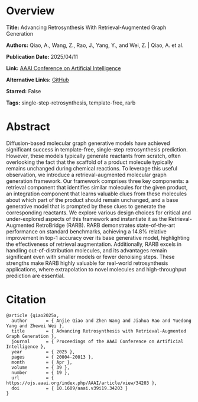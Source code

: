 # Overview
**Title:**
Advancing Retrosynthesis With Retrieval-Augmented Graph Generation

**Authors:**
Qiao, A., Wang, Z., Rao, J., Yang, Y., and Wei, Z. |
Qiao, A. et al.

**Publication Date:**
2025/04/11

**Link:**
[AAAI Conference on Artificial Intelligence](https://ojs.aaai.org/index.php/AAAI/article/view/34203)

**Alternative Links:**
[GitHub](https://github.com/anjie-qiao/RARB)

**Starred:**
False

**Tags:**
single-step-retrosynthesis, template-free, rarb


# Abstract
Diffusion-based molecular graph generative models have achieved significant success in template-free, single-step retrosynthesis prediction.
However, these models typically generate reactants from scratch, often overlooking the fact that the scaffold of a product molecule typically remains unchanged during chemical reactions.
To leverage this useful observation, we introduce a retrieval-augmented molecular graph generation framework.
Our framework comprises three key components: a retrieval component that identifies similar molecules for the given product, an integration component that learns valuable clues from these molecules about which part of the product should remain unchanged, and a base generative model that is prompted by these clues to generate the corresponding reactants.
We explore various design choices for critical and under-explored aspects of this framework and instantiate it as the Retrieval-Augmented RetroBridge (RARB).
RARB demonstrates state-of-the-art performance on standard benchmarks, achieving a 14.8% relative improvement in top-1 accuracy over its base generative model, highlighting the effectiveness of retrieval augmentation.
Additionally, RARB excels in handling out-of-distribution molecules, and its advantages remain significant even with smaller models or fewer denoising steps.
These strengths make RARB highly valuable for real-world retrosynthesis applications, where extrapolation to novel molecules and high-throughput prediction are essential.


# Citation
```
@article {qiao2025a,
  author       = { Anjie Qiao and Zhen Wang and Jiahua Rao and Yuedong Yang and Zhewei Wei },
  title        = { Advancing Retrosynthesis with Retrieval-Augmented Graph Generation },
  journal      = { Proceedings of the AAAI Conference on Artificial Intelligence },
  year         = { 2025 },
  pages        = { 20004-20013 },
  month        = { Apr },
  volume       = { 39 },
  number       = { 19 },
  url          = { https://ojs.aaai.org/index.php/AAAI/article/view/34203 },
  doi          = { 10.1609/aaai.v39i19.34203 }
}
```
